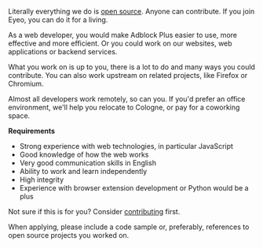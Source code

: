 Literally everything we do is [open source](https://hg.adblockplus.org). Anyone can contribute. If you join Eyeo, you can do it for a living.

As a web developer, you would make Adblock Plus easier to use, more effective and more efficient. Or you could work on our websites, web applications or backend services.

What you work on is up to you, there is a lot to do and many ways you could contribute. You can also work upstream on related projects, like Firefox or Chromium.

Almost all developers work remotely, so can you. If you'd prefer an office environment, we'll help you relocate to Cologne, or pay for a coworking space.

**Requirements**

- Strong experience with web technologies, in particular JavaScript
- Good knowledge of how the web works
- Very good communication skills in English
- Ability to work and learn independently
- High integrity
- Experience with browser extension development or Python would be a plus

Not sure if this is for you? Consider [contributing](https://adblockplus.org/en/contribute-code) first.

When applying, please include a code sample or, preferably, references to open source projects you worked on.
